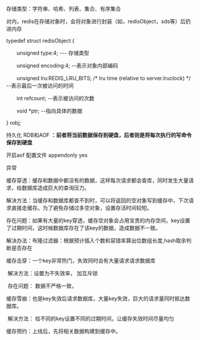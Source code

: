 存储类型：字符串、哈希、列表、集合、有序集合

对内，redis在存储对象时，会将对象进行封装（如，redisObject，sds等）后扔进内存

typedef struct redisObject {

　　unsigned type:4;    --- 存储类型

　　unsigned encoding:4;   --表示对象内部编码

　　unsigned lru:REDIS_LRU_BITS; /* lru time (relative to server.lruclock) */  --表示最后一次被访问的时间

　　int refcount;  --表示被访问的次数

　　void *ptr;  --指向具体的数据

} robj;



持久化 RDB和AOF **：前者将当前数据保存到硬盘，后者则是将每次执行的写命令保存到硬盘**

 开启aof 配置文件 appendonly yes

异常

   缓存穿透：缓存和数据中都没有的数据，这样每次请求都会查库，同时发生大量请求，给数据库造成巨大的查询压力。   

​    解决方法：当缓存和数据库都查不到时，可以将返回的空对象写到缓存中，下次请求直接走缓存。为了避免存储过多空对象，设置存活时间较短。

​         存在问题：如果有大量的key穿透，缓存空对象会占用宝贵的内存空间，key设置了过期时间，这时候数据库存在了该key的数据，造成数据不一致。

​    解决办法：布隆过滤器：根据预计插入个数和容错率算出位数组长度,hash取余判断是否存在

缓存击穿：一个key非常热门，失效同时会有大量请求请求数据库 

​      解决方法：设置为不失效率，   加互斥锁

​             存在问题： 数据不严格一致，

  缓存雪崩：也是key失效后请求数据库，大量key失效，巨大的请求量同时抵达数据库。

​    解决方法： 给不同的key设置不同的过期时间，让缓存失效时间尽量均匀

缓存预约：上线后，先将相关数据构建到缓存中。



 